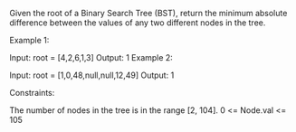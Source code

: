 Given the root of a Binary Search Tree (BST), return the minimum absolute difference between the values of any two different nodes in the tree.

Example 1:

Input: root = [4,2,6,1,3]
Output: 1
Example 2:

Input: root = [1,0,48,null,null,12,49]
Output: 1

Constraints:

The number of nodes in the tree is in the range [2, 104].
0 <= Node.val <= 105
